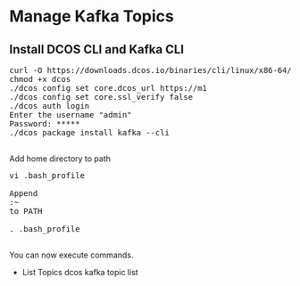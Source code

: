# Manage Kafka Topics

## Install DCOS CLI and Kafka CLI

<pre>
curl -O https://downloads.dcos.io/binaries/cli/linux/x86-64/0.4.15/dcos
chmod +x dcos
./dcos config set core.dcos_url https://m1
./dcos config set core.ssl_verify false
./dcos auth login
Enter the username "admin"
Password: *****
./dcos package install kafka --cli

</pre>

Add home directory to path
<pre>
vi .bash_profile

Append 
:~
to PATH

. .bash_profile

</pre>

You can now execute commands.

- List Topics
dcos kafka topic list  




